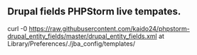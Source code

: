 ## Drupal fields PHPStorm live tempates.

curl -0 https://raw.githubusercontent.com/kaido24/phpstorm-drupal_entity_fields/master/drupal_entity_fields.xml at Library/Preferences/.<product name><version number>/jba_config/templates/
